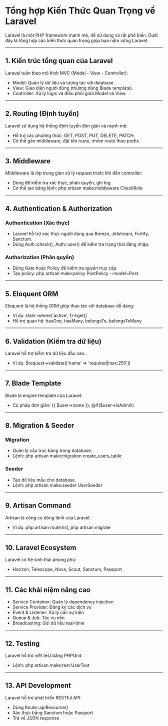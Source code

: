 
# Tổng hợp Kiến Thức Quan Trọng về Laravel

Laravel là một PHP framework mạnh mẽ, dễ sử dụng và rất phổ biến. Dưới đây là tổng hợp các kiến thức quan trọng giúp bạn nắm vững Laravel.

---

## 1. Kiến trúc tổng quan của Laravel

Laravel tuân theo mô hình MVC (Model - View - Controller):
- Model: Quản lý dữ liệu và tương tác với database.
- View: Giao diện người dùng (thường dùng Blade template).
- Controller: Xử lý logic và điều phối giữa Model và View.

---

## 2. Routing (Định tuyến)

Laravel sử dụng hệ thống định tuyến đơn giản và mạnh mẽ:
- Hỗ trợ các phương thức: GET, POST, PUT, DELETE, PATCH.
- Có thể gán middleware, đặt tên route, nhóm route theo prefix.

---

## 3. Middleware

Middleware là lớp trung gian xử lý request trước khi đến controller:
- Dùng để kiểm tra xác thực, phân quyền, ghi log.
- Có thể tạo bằng lệnh: php artisan make:middleware CheckRole

---

## 4. Authentication & Authorization

### Authentication (Xác thực)
- Laravel hỗ trợ xác thực người dùng qua Breeze, Jetstream, Fortify, Sanctum.
- Dùng Auth::check(), Auth::user() để kiểm tra trạng thái đăng nhập.

### Authorization (Phân quyền)
- Dùng Gate hoặc Policy để kiểm tra quyền truy cập.
- Tạo policy: php artisan make:policy PostPolicy --model=Post

---

## 5. Eloquent ORM

Eloquent là hệ thống ORM giúp thao tác với database dễ dàng:
- Ví dụ: User::where('active', 1)->get()
- Hỗ trợ quan hệ: hasOne, hasMany, belongsTo, belongsToMany

---

## 6. Validation (Kiểm tra dữ liệu)

Laravel hỗ trợ kiểm tra dữ liệu đầu vào:
- Ví dụ: $request->validate(['name' => 'required|max:255'])

---

## 7. Blade Template

Blade là engine template của Laravel:
- Cú pháp đơn giản: {{ $user->name }}, @if($user->isAdmin)

---

## 8. Migration & Seeder

### Migration
- Quản lý cấu trúc bảng trong database.
- Lệnh: php artisan make:migration create_users_table

### Seeder
- Tạo dữ liệu mẫu cho database.
- Lệnh: php artisan make:seeder UserSeeder

---

## 9. Artisan Command

Artisan là công cụ dòng lệnh của Laravel:
- Ví dụ: php artisan route:list, php artisan migrate

---

## 10. Laravel Ecosystem

Laravel có hệ sinh thái phong phú:
- Horizon, Telescope, Nova, Scout, Sanctum, Passport

---

## 11. Các khái niệm nâng cao

- Service Container: Quản lý dependency injection
- Service Provider: Đăng ký các dịch vụ
- Event & Listener: Xử lý các sự kiện
- Queue & Job: Tác vụ nền
- Broadcasting: Gửi dữ liệu real-time

---

## 12. Testing

Laravel hỗ trợ viết test bằng PHPUnit:
- Lệnh: php artisan make:test UserTest

---

## 13. API Development

Laravel hỗ trợ phát triển RESTful API:
- Dùng Route::apiResource()
- Xác thực bằng Sanctum hoặc Passport
- Trả về JSON response
